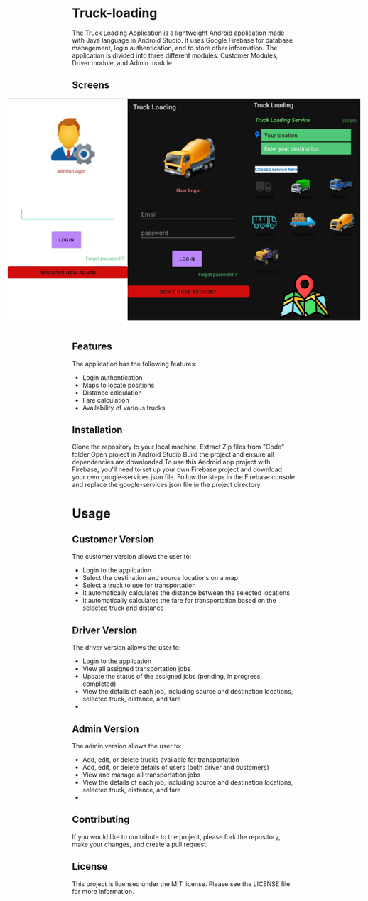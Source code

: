# Truck-loading

The Truck Loading Application is a lightweight Android application made with Java language in Android Studio. It uses Google Firebase for database management, login authentication, and to store other information. The application is divided into three different modules: Customer Modules, Driver module, and Admin module.

## Screens
<div style="display: flex; justify-content: center">
   <img src="https://github.com/atisamhaq123/Truck-loading/blob/main/Screens/2.jpg" width="" height="500">
   <img src="https://github.com/atisamhaq123/Truck-loading/blob/main/Screens/3.jpg" width="" height="500">
   <img src="https://github.com/atisamhaq123/Truck-loading/blob/main/Screens/4.jpg" width="" height="500">
</div>
<br>

## Features
The application has the following features:
 - Login authentication
 - Maps to locate positions
 - Distance calculation
 - Fare calculation
 - Availability of various trucks

## Installation
Clone the repository to your local machine.
Extract Zip files from "Code" folder
Open project in Android Studio
Build the project and ensure all dependencies are downloaded
To use this Android app project with Firebase, you'll need to set up your own Firebase project and download your own google-services.json file. Follow the steps in the Firebase console and replace the google-services.json file in the project directory.

# Usage
## Customer Version
The customer version allows the user to:
 - Login to the application
 - Select the destination and source locations on a map
 - Select a truck to use for transportation
 - It automatically calculates the distance between the selected locations
 - It automatically calculates the fare for transportation based on the selected truck and distance
  
## Driver Version
The driver version allows the user to:
 - Login to the application
 - View all assigned transportation jobs
 - Update the status of the assigned jobs (pending, in progress, completed)
 - View the details of each job, including source and destination locations, selected truck, distance, and fare
 - 
## Admin Version
The admin version allows the user to:
 - Add, edit, or delete trucks available for transportation
 - Add, edit, or delete details of users  (both driver and customers)
 - View and manage all transportation jobs
 - View the details of each job, including source and destination locations, selected truck, distance, and fare
 - 
## Contributing
If you would like to contribute to the project, please fork the repository, make your changes, and create a pull request.

## License
This project is licensed under the MIT license. Please see the LICENSE file for more information.
